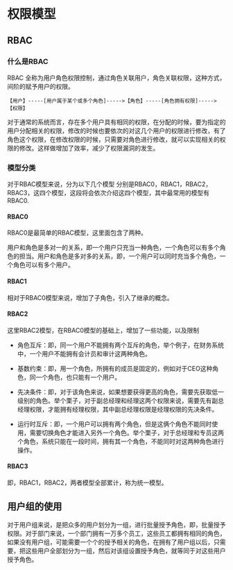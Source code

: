 # 权限模型

## RBAC

### 什么是RBAC

RBAC 全称为用户角色权限控制，通过角色关联用户，角色关联权限，这种方式，间阶的赋予用户的权限。

```
【用户】-----[用户属于某个或多个角色]----->【角色】-----[角色拥有权限]----->【权限】
```

 对于通常的系统而言，存在多个用户具有相同的权限，在分配的时候，要为指定的用户分配相关的权限，修改的时候也要依次的对这几个用户的权限进行修改，有了角色这个权限，在修改权限的时候，只需要对角色进行修改，就可以实现相关的权限的修改。这样做增加了效率，减少了权限漏洞的发生。  

### **模型分类** 

对于RBAC模型来说，分为以下几个模型 分别是RBAC0，RBAC1，RBAC2，RBAC3，这四个模型，这段将会依次介绍这四个模型，其中最常用的模型有RBAC0. 

#### RBAC0

RBAC0是最简单的RBAC模型，这里面包含了两种。

用户和角色是多对一的关系，即一个用户只充当一种角色，一个角色可以有多个角色的担当。用户和角色是多对多的关系，即，一个用户可以同时充当多个角色，一个角色可以有多个用户。 

#### RBAC1

相对于RBAC0模型来说，增加了子角色，引入了继承的概念。

#### RBAC2

这里RBAC2模型，在RBAC0模型的基础上，增加了一些功能，以及限制

- 角色互斥：即，同一个用户不能拥有两个互斥的角色，举个例子，在财务系统中，一个用户不能拥有会计员和审计这两种角色。

- 基数约束：即，用一个角色，所拥有的成员是固定的，例如对于CEO这种角色，同一个角色，也只能有一个用户。

- 先决条件：即，对于该角色来说，如果想要获得更高的角色，需要先获取低一级别的角色。举个栗子，对于副总经理和经理这两个权限来说，需要先有副总经理权限，才能拥有经理权限，其中副总经理权限是经理权限的先决条件。

- 运行时互斥：即，一个用户可以拥有两个角色，但是这俩个角色不能同时使用，需要切换角色才能进入另外一个角色。举个栗子，对于总经理和专员这两个角色，系统只能在一段时间，拥有其一个角色，不能同时对这两种角色进行操作。

#### RBAC3

即，RBAC1，RBAC2，两者模型全部累计，称为统一模型。

## 用户组的使用

对于用户组来说，是把众多的用户划分为一组，进行批量授予角色，即，批量授予权限。对于部门来说，一个部门拥有一万多个员工，这些员工都拥有相同的角色，如果没有用户组，可能需要一个个的授予相关的角色，在拥有了用户组以后，只需要，把这些用户全部划分为一组，然后对该组设置授予角色，就等同于对这些用户授予角色。

